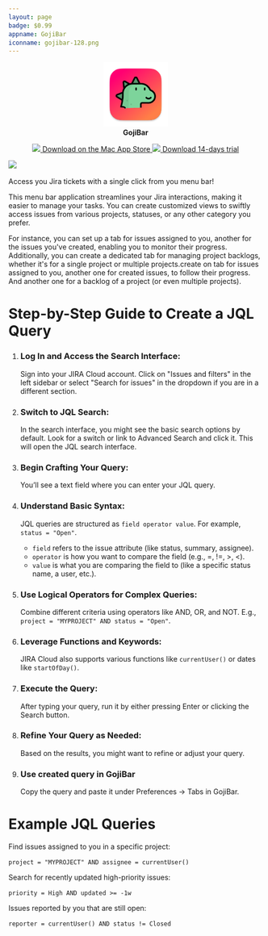 ```yaml
---
layout: page
badge: $0.99
appname: GojiBar
iconname: gojibar-128.png
---
```

<p align="center">
  <img class="app-icon" src="./assets/img/gojibar-128.png">
  <br>
  <span style="font-weight: bold;">GojiBar</span>
</p>

<p align="center">
  <a class="appstore-badge" href="https://apps.apple.com/us/app/gojibar/id6471348025?mt=12&amp;itsct=apps_box_badge&amp;itscg=30200">
    <img class="appstore-badge__icon" src="{{ site.url | append: site.baseurl}}/assets/img/badges/apple.svg">
    <span class="appstore-badge__text">Download on the</span>
    <span class="appstore-badge__storename">Mac App Store</span>
  </a>
<a class="appstore-badge" href="https://github.com/menubar-apps/GojiBar/releases/download/trial.1.1/GojiBar.trial.1.1.dmg">
    <img class="appstore-badge__icon" src="{{ site.url | append: site.baseurl}}/assets/img/badges/github.svg">
    <span class="appstore-badge__text">Download</span>
    <span class="appstore-badge__storename">14-days trial</span>
  </a>
</p>
<div class="row">
  <div class="col m8 offset-m2">
  <img class="rounded-corners" src="{{ site.url | append: site.baseurl}}/assets/img/screenshots/gojibar/gojibar-1.png">
  </div>
</div>

<div class="row" markdown="0">
<p>Access you Jira tickets with a single click from you menu bar!</p>


<p>This menu bar application streamlines your Jira interactions, making it easier to manage your tasks. You can create customized views to swiftly access issues from various projects, statuses, or any other category you prefer.</p>


<p>For instance, you can set up a tab for issues assigned to you, another for the issues you've created, enabling you to monitor their progress. Additionally, you can create a dedicated tab for managing project backlogs, whether it's for a single project or multiple projects.create on tab for issues assigned to you, another one for created issues, to follow their progress. And another one for a backlog of a project (or even multiple projects).</p>
</div>

# Step-by-Step Guide to Create a JQL Query

1. ### Log In and Access the Search Interface:

    Sign into your JIRA Cloud account.
    Click on "Issues and filters" in the left sidebar or select "Search for issues" in the dropdown if you are in a different section.

2. ### Switch to JQL Search:

    In the search interface, you might see the basic search options by default. Look for a switch or link to Advanced Search and click it. This will open the JQL search interface.

3. ### Begin Crafting Your Query:

    You’ll see a text field where you can enter your JQL query.

4. ### Understand Basic Syntax:

    JQL queries are structured as `field operator value`. For example, `status = "Open"`.

    - `field` refers to the issue attribute (like status, summary, assignee).
    - `operator` is how you want to compare the field (e.g., =, !=, >, <).
    - `value` is what you are comparing the field to (like a specific status name, a user, etc.).

5. ### Use Logical Operators for Complex Queries:

    Combine different criteria using operators like AND, OR, and NOT. E.g., `project = "MYPROJECT" AND status = "Open"`.

6. ### Leverage Functions and Keywords:

    JIRA Cloud also supports various functions like `currentUser()` or dates like `startOfDay()`.

7. ### Execute the Query:

    After typing your query, run it by either pressing Enter or clicking the Search button.

8. ### Refine Your Query as Needed:

    Based on the results, you might want to refine or adjust your query.

9. ### Use created query in GojiBar

    Copy the query and paste it under Preferences -> Tabs in GojiBar.

# Example JQL Queries

Find issues assigned to you in a specific project:
```
project = "MYPROJECT" AND assignee = currentUser()
```

Search for recently updated high-priority issues:

```
priority = High AND updated >= -1w
```

Issues reported by you that are still open:
```
reporter = currentUser() AND status != Closed
```
